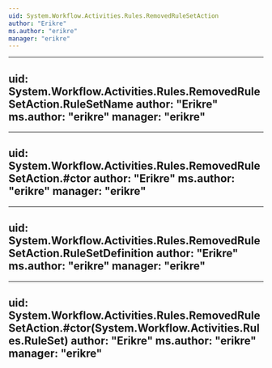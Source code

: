 ```yaml
---
uid: System.Workflow.Activities.Rules.RemovedRuleSetAction
author: "Erikre"
ms.author: "erikre"
manager: "erikre"
---
```


---
uid: System.Workflow.Activities.Rules.RemovedRuleSetAction.RuleSetName
author: "Erikre"
ms.author: "erikre"
manager: "erikre"
---

---
uid: System.Workflow.Activities.Rules.RemovedRuleSetAction.#ctor
author: "Erikre"
ms.author: "erikre"
manager: "erikre"
---

---
uid: System.Workflow.Activities.Rules.RemovedRuleSetAction.RuleSetDefinition
author: "Erikre"
ms.author: "erikre"
manager: "erikre"
---

---
uid: System.Workflow.Activities.Rules.RemovedRuleSetAction.#ctor(System.Workflow.Activities.Rules.RuleSet)
author: "Erikre"
ms.author: "erikre"
manager: "erikre"
---
